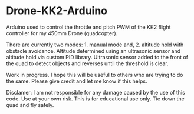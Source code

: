 # Drone-KK2-Arduino
Arduino used to control the throttle and pitch PWM of the KK2 flight controller for my 450mm Drone (quadcopter). 

There are currently two modes: 1. manual mode and, 2. altitude hold with obstacle avoidance. Altitude determined using an ultrasonic sensor and altitude hold via custom PID library. Ultrasonic sensor added to the front of the quad to detect objects and reverses until the threshold is clear. 

Work in progress. I hope this will be useful to others who are trying to do the same. Please give credit and let me know if this helps. 

Disclamer: I am not responsible for any damage caused by the use of this code. Use at your own risk. This is for educational use only. Tie down the quad and fly safely. 
